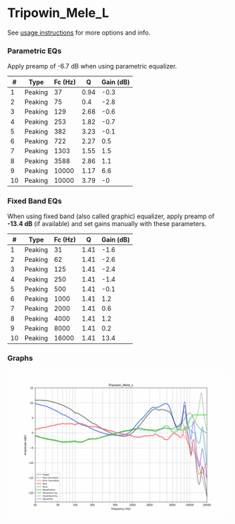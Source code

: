 # Tripowin_Mele_L
See [usage instructions](https://github.com/jaakkopasanen/AutoEq#usage) for more options and info.

### Parametric EQs
Apply preamp of -6.7 dB when using parametric equalizer.

|   # | Type    |   Fc (Hz) |    Q |   Gain (dB) |
|-----|---------|-----------|------|-------------|
|   1 | Peaking |        37 | 0.94 |        -0.3 |
|   2 | Peaking |        75 | 0.4  |        -2.8 |
|   3 | Peaking |       129 | 2.68 |        -0.6 |
|   4 | Peaking |       253 | 1.82 |        -0.7 |
|   5 | Peaking |       382 | 3.23 |        -0.1 |
|   6 | Peaking |       722 | 2.27 |         0.5 |
|   7 | Peaking |      1303 | 1.55 |         1.5 |
|   8 | Peaking |      3588 | 2.86 |         1.1 |
|   9 | Peaking |     10000 | 1.17 |         6.6 |
|  10 | Peaking |     10000 | 3.79 |        -0   |

### Fixed Band EQs
When using fixed band (also called graphic) equalizer, apply preamp of **-13.4 dB** (if available) and set gains manually with these parameters.

|   # | Type    |   Fc (Hz) |    Q |   Gain (dB) |
|-----|---------|-----------|------|-------------|
|   1 | Peaking |        31 | 1.41 |        -1.6 |
|   2 | Peaking |        62 | 1.41 |        -2.6 |
|   3 | Peaking |       125 | 1.41 |        -2.4 |
|   4 | Peaking |       250 | 1.41 |        -1.4 |
|   5 | Peaking |       500 | 1.41 |        -0.1 |
|   6 | Peaking |      1000 | 1.41 |         1.2 |
|   7 | Peaking |      2000 | 1.41 |         0.6 |
|   8 | Peaking |      4000 | 1.41 |         1.2 |
|   9 | Peaking |      8000 | 1.41 |         0.2 |
|  10 | Peaking |     16000 | 1.41 |        13.4 |

### Graphs
![](./Tripowin_Mele_L.png)
